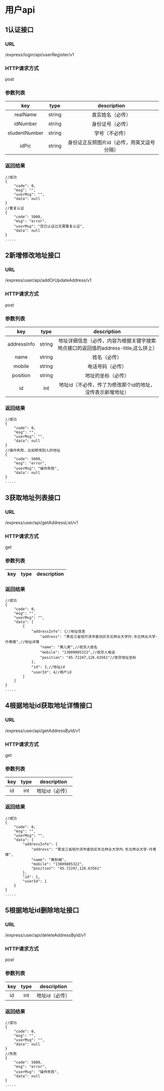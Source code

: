 # 用户api

## 1认证接口
### URL
/express/login/api/userRegister/v1
### HTTP请求方式
post
### 参数列表
| key | type | description |
| :--: | :--: | :--: |
| realName | string | 真实姓名（必传） |
| idNumber | string | 身份证号（必传） |
| studentNumber | string | 学号（不必传） |
| idPic | string | 身份证正反照图片id（必传，用英文逗号分隔） |
### 返回结果
~~~~
//成功
{
    "code": 0,
    "msg": "",
    "userMsg": "",
    "data": null
}
//重复认证
{
    "code": 5000,
    "msg": "error",
    "userMsg": "您已认证过无需重复认证",
    "data": null
}
.....
~~~~
## 2新增修改地址接口
### URL
/express/user/api/addOrUpdateAddress/v1
### HTTP请求方式
post
### 参数列表
| key | type | description |
| :--: | :--: | :--: |
| addressInfo | string | 地址详细信息（必传，内容为根据关键字搜索地点接口的返回值的address-title,这么拼上） |
| name | string | 姓名（必传） |
| mobile | string | 电话号码（必传） |
| position | string | 地址的坐标（必传） |
| id | int | 地址id（不必传，传了为修改那个id的地址，没传表示新增地址） |
### 返回结果
~~~~
//成功
{
    "code": 0,
    "msg": "",
    "userMsg": "",
    "data": null
}
//操作失败，比如修改别人的地址
{
    "code": 5000,
    "msg": "error",
    "userMsg": "操作失败",
    "data": null
}
.....
~~~~
## 3获取地址列表接口
### URL
/express/user/api/getAddressList/v1
### HTTP请求方式
get
### 参数列表
| key | type | description |
| :--: | :--: | :--: |
### 返回结果
~~~~
//成功
{
    "code": 0,
    "msg": "",
    "userMsg": "",
    "data": [
        {
            "addressInfo": {//地址信息
                "address": "黑龙江省哈尔滨市香坊区东北林业大学内-东北林业大学-丹青楼",//地址详情
                "name": "黄儿男",//收货人姓名
                "mobile": "13009805322",//收货人电话
                "position": "45.72247,126.63561"//收货地址坐标
            },
            "id": 3,//地址id
            "userId": 4//用户id
        }
    ]
}
.....
~~~~
## 4根据地址id获取地址详情接口
### URL
/express/user/api/getAddressById/v1
### HTTP请求方式
get
### 参数列表
| key | type | description |
| :--: | :--: | :--: |
| id | int | 地址id（必传） |
### 返回结果
~~~~
//成功
{
    "code": 0,
    "msg": "",
    "userMsg": "",
    "data": {
        "addressInfo": {
            "address": "黑龙江省哈尔滨市香坊区东北林业大学内-东北林业大学-丹青楼",
            "name": "黄秋楠",
            "mobile": "13009805322",
            "position": "45.72247,126.63561"
        },
        "id": 1,
        "userId": 1
    }
}
.....
~~~~
## 5根据地址id删除地址接口
### URL
/express/user/api/deleteAddressById/v1
### HTTP请求方式
post
### 参数列表
| key | type | description |
| :--: | :--: | :--: |
| id | int | 地址id（必传） |
### 返回结果
~~~~
//成功
{
    "code": 0,
    "msg": "",
    "userMsg": "",
    "data": null
}
//失败
{
    "code": 5000,
    "msg": "error",
    "userMsg": "操作失败",
    "data": null
}
.....
~~~~